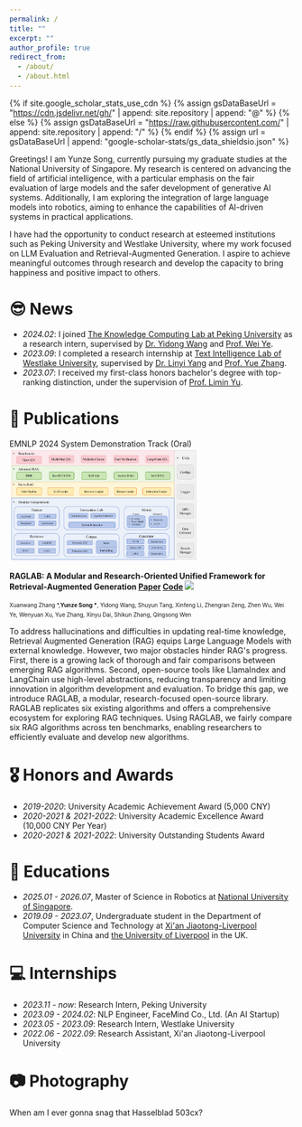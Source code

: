 ```yaml
---
permalink: /
title: ""
excerpt: ""
author_profile: true
redirect_from: 
  - /about/
  - /about.html
---
```

{% if site.google_scholar_stats_use_cdn %}
{% assign gsDataBaseUrl = "https://cdn.jsdelivr.net/gh/" | append: site.repository | append: "@" %}
{% else %}
{% assign gsDataBaseUrl = "https://raw.githubusercontent.com/" | append: site.repository | append: "/" %}
{% endif %}
{% assign url = gsDataBaseUrl | append: "google-scholar-stats/gs_data_shieldsio.json" %}

<span class='anchor' id='about-me'></span>

Greetings! I am Yunze Song, currently pursuing my graduate studies at the National University of Singapore. My research is centered on advancing the field of artificial intelligence, with a particular emphasis on the fair evaluation of large models and the safer development of generative AI systems. Additionally, I am exploring the integration of large language models into robotics, aiming to enhance the capabilities of AI-driven systems in practical applications.

I have had the opportunity to conduct research at esteemed institutions such as Peking University and Westlake University, where my work focused on LLM Evaluation and Retrieval-Augmented Generation. I aspire to achieve meaningful outcomes through research and develop the capacity to bring happiness and positive impact to others.

# 😎 News

- *2024.02*: I joined <a href='https://se.pku.edu.cn/kcl/'>The Knowledge Computing Lab at Peking University</a> as a research intern, supervised by <a href='https://qianlanwyd.github.io/'>Dr. Yidong Wang</a> and <a href='https://se.pku.edu.cn/kcg/weiye/'>Prof. Wei Ye</a>.
- *2023.09*: I completed a research internship at <a href='https://nlp.westlake.edu.cn/index.htm'>Text Intelligence Lab of Westlake University</a>, supervised by <a href='https://yanglinyi.github.io/'>Dr. Linyi Yang</a> and <a href='https://frcchang.github.io/'>Prof. Yue Zhang</a>.
- *2023.07*: I received my first-class honors bachelor's degree with top-ranking distinction, under the supervision of <a href='https://scholar.xjtlu.edu.cn/en/persons/liminyu'>Prof. Limin Yu</a>.

# 📝 Publications
<div class='paper-box'>
  <div class='paper-box-image'>
    <div>
      <div class="badge">EMNLP 2024 System Demonstration Track (Oral)</div>
      <img src='../images/raglab.png' height="200">
    </div>
  </div>
  <div class='paper-box-text' markdown="1">
    
**RAGLAB: A Modular and Research-Oriented Unified Framework for Retrieval-Augmented Generation [Paper](https://arxiv.org/pdf/2408.11381) [Code](https://github.com/fate-ubw/RAGLAB) ![](https://img.shields.io/github/stars/fate-ubw/RAGLAB?style=social&label=Stars)**

<span style="font-size: 0.7em;">Xuanwang Zhang *,**Yunze Song \***, Yidong Wang, Shuyun Tang, Xinfeng Li, Zhengran Zeng, Zhen Wu, Wei Ye, Wenyuan Xu, Yue Zhang, Xinyu Dai, Shikun Zhang, Qingsong Wen

To address hallucinations and difficulties in updating real-time knowledge, Retrieval Augmented Generation (RAG) equips Large Language Models with external knowledge. However, two major obstacles hinder RAG's progress. First, there is a growing lack of thorough and fair comparisons between emerging RAG algorithms. Second, open-source tools like LlamaIndex and LangChain use high-level abstractions, reducing transparency and limiting innovation in algorithm development and evaluation. To bridge this gap, we introduce RAGLAB, a modular, research-focused open-source library. RAGLAB replicates six existing algorithms and offers a comprehensive ecosystem for exploring RAG techniques. Using RAGLAB, we fairly compare six RAG algorithms across ten benchmarks, enabling researchers to efficiently evaluate and develop new algorithms.

</div>
</div>

# 🎖 Honors and Awards

- *2019-2020*: University Academic Achievement Award (5,000 CNY)
- *2020-2021 & 2021-2022*: University Academic Excellence Award (10,000 CNY Per Year)
- *2020-2021 & 2021-2022*: University Outstanding Students Award

# 📖 Educations

- *2025.01 - 2026.07*, Master of Science in Robotics at <a href='https://nus.edu.sg/'>National University of Singapore</a>.
- *2019.09 - 2023.07*, Undergraduate student in the Department of Computer Science and Technology at <a href='https://www.xjtlu.edu.cn/zh'>Xi'an Jiaotong-Liverpool University</a> in China and <a href='https://www.liverpool.ac.uk/'> the University of Liverpool</a> in the UK.

# 💻 Internships

- *2023.11 - now*: Research Intern, Peking University
- *2023.09 - 2024.02*: NLP Engineer, FaceMind Co., Ltd. (An AI Startup)
- *2023.05 - 2023.09*: Research Intern, Westlake University
- *2022.06 - 2022.09*: Research Assistant, Xi'an Jiaotong-Liverpool University

# 📷 Photography
When am I ever gonna snag that Hasselblad 503cx?
